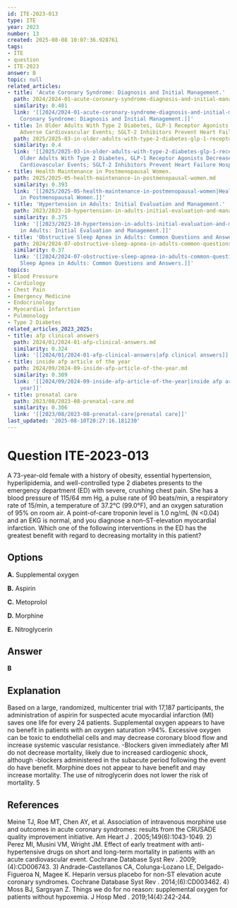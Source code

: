 ```yaml
---
id: ITE-2023-013
type: ITE
year: 2023
number: 13
created: 2025-08-08 10:07:36.928761
tags:
- ITE
- question
- ITE-2023
answer: B
topic: null
related_articles:
- title: 'Acute Coronary Syndrome: Diagnosis and Initial Management.'
  path: 2024/2024-01-acute-coronary-syndrome-diagnosis-and-initial-management.md
  similarity: 0.481
  link: '[[2024/2024-01-acute-coronary-syndrome-diagnosis-and-initial-management|Acute
    Coronary Syndrome: Diagnosis and Initial Management.]]'
- title: In Older Adults With Type 2 Diabetes, GLP-1 Receptor Agonists Decrease Major
    Adverse Cardiovascular Events; SGLT-2 Inhibitors Prevent Heart Failure Hospitalizations.
  path: 2025/2025-03-in-older-adults-with-type-2-diabetes-glp-1-receptor-agonists.md
  similarity: 0.4
  link: '[[2025/2025-03-in-older-adults-with-type-2-diabetes-glp-1-receptor-agonists|In
    Older Adults With Type 2 Diabetes, GLP-1 Receptor Agonists Decrease Major Adverse
    Cardiovascular Events; SGLT-2 Inhibitors Prevent Heart Failure Hospitalizations.]]'
- title: Health Maintenance in Postmenopausal Women.
  path: 2025/2025-05-health-maintenance-in-postmenopausal-women.md
  similarity: 0.393
  link: '[[2025/2025-05-health-maintenance-in-postmenopausal-women|Health Maintenance
    in Postmenopausal Women.]]'
- title: 'Hypertension in Adults: Initial Evaluation and Management.'
  path: 2023/2023-10-hypertension-in-adults-initial-evaluation-and-management.md
  similarity: 0.375
  link: '[[2023/2023-10-hypertension-in-adults-initial-evaluation-and-management|Hypertension
    in Adults: Initial Evaluation and Management.]]'
- title: 'Obstructive Sleep Apnea in Adults: Common Questions and Answers.'
  path: 2024/2024-07-obstructive-sleep-apnea-in-adults-common-questions-and-answe.md
  similarity: 0.37
  link: '[[2024/2024-07-obstructive-sleep-apnea-in-adults-common-questions-and-answe|Obstructive
    Sleep Apnea in Adults: Common Questions and Answers.]]'
topics:
- Blood Pressure
- Cardiology
- Chest Pain
- Emergency Medicine
- Endocrinology
- Myocardial Infarction
- Pulmonology
- Type 2 Diabetes
related_articles_2023_2025:
- title: afp clinical answers
  path: 2024/01/2024-01-afp-clinical-answers.md
  similarity: 0.324
  link: '[[2024/01/2024-01-afp-clinical-answers|afp clinical answers]]'
- title: inside afp article of the year
  path: 2024/09/2024-09-inside-afp-article-of-the-year.md
  similarity: 0.309
  link: '[[2024/09/2024-09-inside-afp-article-of-the-year|inside afp article of the
    year]]'
- title: prenatal care
  path: 2023/08/2023-08-prenatal-care.md
  similarity: 0.306
  link: '[[2023/08/2023-08-prenatal-care|prenatal care]]'
last_updated: '2025-08-10T20:27:16.181230'
---
```


# Question ITE-2023-013

A 73-year-old female with a history of obesity, essential hypertension, hyperlipidemia, and well-controlled type 2 diabetes presents to the emergency department (ED) with severe, crushing chest pain. She has a blood pressure of 115/64 mm Hg, a pulse rate of 90 beats/min, a respiratory rate of 15/min, a temperature of 37.2°C (99.0°F), and an oxygen saturation of 95% on room air. A point-of-care troponin level is 1.0 ng/mL (N <0.04) and an EKG is normal, and you diagnose a non–ST-elevation myocardial infarction. Which one of the following interventions in the ED has the greatest benefit with regard to decreasing mortality in this patient?

## Options

**A.** Supplemental oxygen

**B.** Aspirin

**C.** Metoprolol

**D.** Morphine

**E.** Nitroglycerin

## Answer

**B**

## Explanation

Based on a large, randomized, multicenter trial with 17,187 participants, the administration of aspirin for suspected acute myocardial infarction (MI) saves one life for every 24 patients. Supplemental oxygen appears to have no benefit in patients with an oxygen saturation >94%. Excessive oxygen can be toxic to endothelial cells and may decrease coronary blood flow and increase systemic vascular resistance. -Blockers given immediately after MI do not decrease mortality, likely due to increased cardiogenic shock, although -blockers administered in the subacute period following the event do have benefit. Morphine does not appear to have benefit and may increase mortality. The use of nitroglycerin does not lower the risk of mortality. 5

## References

Meine TJ, Roe MT, Chen AY, et al. Association of intravenous morphine use and outcomes in acute coronary syndromes: results from the CRUSADE quality improvement initiative. Am Heart J . 2005;149(6):1043-1049. 2) Perez MI, Musini VM, Wright JM. Effect of early treatment with anti-hypertensive drugs on short and long-term mortality in patients with an acute cardiovascular event. Cochrane Database Syst Rev . 2009;(4):CD006743. 3) Andrade-Castellanos CA, Colunga-Lozano LE, Delgado-Figueroa N, Magee K. Heparin versus placebo for non-ST elevation acute coronary syndromes. Cochrane Database Syst Rev . 2014;(6):CD003462. 4) Moss BJ, Sargsyan Z. Things we do for no reason: supplemental oxygen for patients without hypoxemia. J Hosp Med . 2019;14(4):242-244.
